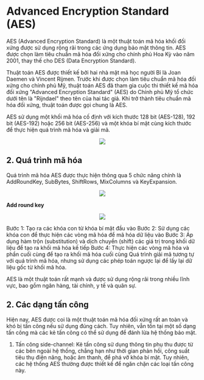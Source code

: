 # Advanced Encryption Standard (AES) 

AES (Advanced Encryption Standard) là một thuật toán mã hóa khối đối xứng được sử dụng rộng rãi trong các ứng dụng bảo mật thông tin. AES được chọn làm tiêu chuẩn mã hóa đối xứng cho chính phủ Hoa Kỳ vào năm 2001, thay thế cho DES (Data Encryption Standard). 

Thuật toán AES được thiết kế bởi hai nhà mật mã học người Bỉ là Joan Daemen và Vincent Rijmen. Trước khi được chọn làm tiêu chuẩn mã hóa đối xứng cho chính phủ Mỹ, thuật toán AES đã tham gia cuộc thi thiết kế mã hóa đối xứng "Advanced Encryption Standard" (AES) do Chính phủ Mỹ tổ chức dưới tên là "Rijndael" theo tên của hai tác giả. Khi trở thành tiêu chuẩn mã hóa đối xứng, thuật toán được gọi chung là AES.

AES sử dụng một khối mã hóa cố định với kích thước 128 bit (AES-128), 192 bit (AES-192) hoặc 256 bit (AES-256) và một khóa bí mật cùng kích thước để thực hiện quá trình mã hóa và giải mã.

<p align="center">
  <img src="https://privacycanada.net/app/uploads/2019/01/aes-design-diagram.png" />
</p>

## 2. Quá trình mã hóa
Quá trình mã hóa AES được thực hiện thông qua 5 chức năng chính là AddRoundKey, SubBytes, ShiftRows, MixColumns và KeyExpansion.

<p align="center">
  <img src="https://www.researchgate.net/publication/324796235/figure/fig1/AS:619919657926656@1524811772120/Block-diagram-for-AES-encryption-and-decryption.png" />
</p>

**Add round key** 
<p align="center">
  <img src="https://upload.wikimedia.org/wikipedia/commons/a/ad/AES-AddRoundKey.svg" />
</p>

Bước 1: Tạo ra các khóa con từ khóa bí mật đầu vào
Bước 2: Sử dụng các khóa con để thực hiện các vòng mã hóa để mã hóa dữ liệu vào
Bước 3: Áp dụng hàm trộn (substitution) và dịch chuyển (shift) các giá trị trong khối dữ liệu để tạo ra khối mã hóa kế tiếp
Bước 4: Thực hiện các vòng mã hóa và phần cuối cùng để tạo ra khối mã hóa cuối cùng
Quá trình giải mã tương tự với quá trình mã hóa, nhưng sử dụng các phép toán ngược lại để lấy lại dữ liệu gốc từ khối mã hóa.

AES là một thuật toán rất mạnh và được sử dụng rộng rãi trong nhiều lĩnh vực, bao gồm ngân hàng, tài chính, y tế và quân sự.
## 2. Các dạng tấn công
Hiện nay, AES được coi là một thuật toán mã hóa đối xứng rất an toàn và khó bị tấn công nếu sử dụng đúng cách. Tuy nhiên, vẫn tồn tại một số dạng tấn công mà các kẻ tấn công có thể sử dụng để đánh lừa hệ thống bảo mật.
1.  Tấn công side-channel: Kẻ tấn công sử dụng thông tin phụ thu được từ các bên ngoài hệ thống, chẳng hạn như thời gian phản hồi, công suất tiêu thụ điện năng, hoặc âm thanh, để phá vỡ khóa bí mật. Tuy nhiên, các hệ thống AES thường được thiết kế để ngăn chặn các loại tấn công này.
